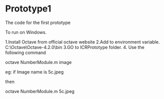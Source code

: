 # Prototype1
The code for the first prototype 

To run on Windows.

1.Install Octave from official octave website
2.Add to environment variable.
C:\Octave\Octave-4.2.0\bin
3.GO to ICRPrototype folder.
4. Use the following command 

octave NumberModule.m image

eg: if Image name is 5c.jpeg


then

octave NumberModule.m 5c.jpeg


